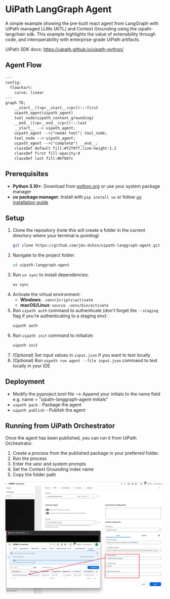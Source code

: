 # UiPath LangGraph Agent

A simple example showing the pre-built react agent from LangGraph with UiPath managed LLMs (AITL) and Context Grounding using the uipath-langchain sdk.
This example highlights the value of extensibility through code, and interoperability with enterprise-grade UiPath artifacts.

UiPath SDK docs: https://uipath.github.io/uipath-python/

## Agent Flow

```mermaid
---
config:
  flowchart:
    curve: linear
---
graph TD;
	__start__([<p>__start__</p>]):::first
	uipath_agent(uipath_agent)
	tool_node(uipath_context_grounding)
	__end__([<p>__end__</p>]):::last
	__start__ --> uipath_agent;
	uipath_agent -->|"needs tool"| tool_node;
	tool_node --> uipath_agent;
	uipath_agent -->|"complete"| __end__;
	classDef default fill:#f2f0ff,line-height:1.2
	classDef first fill-opacity:0
	classDef last fill:#bfb6fc
```

## Prerequisites

- **Python 3.10+**: Download from [python.org](https://www.python.org/downloads/) or use your system package manager
- **uv package manager**: Install with `pip install uv` or follow [uv installation guide](https://docs.astral.sh/uv/getting-started/installation/)

## Setup

1. Clone the repository (note this will create a folder in the current directory where your terminal is pointing)
   ```bash
   git clone https://github.com/jms-dcksn/uipath-langgraph-agent.git
   ```
2. Navigate to the project folder:
   ```bash
   cd uipath-langgraph-agent
   ```
3. Run `uv sync` to install dependencies:
   ```bash
   uv sync
   ```
4. Activate the virtual environment:
   - **Windows**: `.venv\Scripts\activate`
   - **macOS/Linux**: `source .venv/bin/activate`
5. Run `uipath auth` command to authenticate (don't forget the `--staging` flag if you're authenticating to a staging env):
   ```bash
   uipath auth
   ```
6. Run `uipath init` command to initialize:
   ```bash
   uipath init
   ```
7. (Optional) Set input values in `input.json` if you want to test locally
8. (Optional) Run `uipath run agent --file input.json` command to test locally in your IDE

## Deployment

- Modify the pyproject.toml file --> Append your initials to the name field e.g. name = "uipath-langgraph-agent-initials"
- `uipath pack` - Package the agent
- `uipath publish` - Publish the agent

## Running from UiPath Orchestrator

Once the agent has been published, you can run it from UiPath Orchestrator.
1. Create a process from the published package in your preferred folder.
2. Run the process
3. Enter the uesr and system prompts
4. Set the Context Grounding index name
5. Copy the folder path 

![Configuration](config.png)